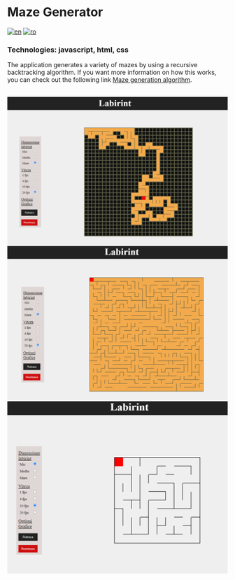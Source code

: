 # Maze Generator

[![en](https://img.shields.io/badge/lang-en-red.svg)](https://github.com/StroeAndrei/JS-MazeGenerator/blob/master/README.md)
[![ro](https://img.shields.io/badge/lang-ro-blue.svg)](https://github.com/StroeAndrei/JS-MazeGenerator/blob/master/README.RO.md)

### Technologies: javascript, html, css
The application generates a variety of mazes by using a recursive backtracking algorithm. 
If you want more information on how this works, you can check out the following link 
[Maze generation algorithm](https://en.wikipedia.org/wiki/Maze_generation_algorithm).<br/><br/>

![labirint in generare](https://github.com/StroeAndrei/JS-MazeGenerator/blob/master/screenshots/step1.PNG)<br/>
![labirint dim mare](https://github.com/StroeAndrei/JS-MazeGenerator/blob/master/screenshots/step2.PNG)<br/>
![labirint dim mica](https://github.com/StroeAndrei/JS-MazeGenerator/blob/master/screenshots/step3.PNG)